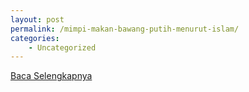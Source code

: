 ```yaml
---
layout: post
permalink: /mimpi-makan-bawang-putih-menurut-islam/
categories:
    - Uncategorized
---
```


[Baca Selengkapnya](/05)